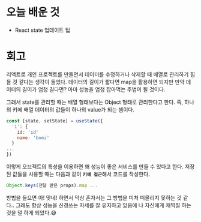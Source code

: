 # 오늘 배운 것 

* React state 업데이트 팁

# 회고

리액트로 개인 프로젝트를 만들면서 데이터를 수정하거나 삭제할 때 배열로 관리하기 힘들 것 같다는 생각이 들었다.
데이터의 길이가 짧다면 map을 활용하면 되지만 만약 데이터의 길이가 엄청 길다면? 아마 성능을 엄청 잡아먹는 주범이 될 것이다.

그래서 state를 관리할 때는 배열 형태보다는 Object 형태로 관리한다고 한다. 즉, 하나의 키에 배열 데이터의 값들이 하나의 value가 되는 셈이다.

```javascript
const [state, setState] = useState({
  '1': {
    id: 'id'
    name: 'bomi'
  }
...
}) 
```

이렇게 오브젝트의 특성을 이용하면 꽤 성능이 좋은 서비스를 만들 수 있다고 한다. 저장된 값들을 사용할 때는 다음과 같이 <b>`키에 접근`</b>해서 코드를 작성한다.

```javascript
Object.keys(전달 받은 props).map ...
```

방법을 들으면 아! 맞네! 하면서 막상 혼자서는 그 방법을 미처 떠올리지 못하는 것 같다.. 그래도 항상 성능을 신경쓰는 자세를 잘 유지하고 있음에 
나 자신에게 채찍질 하는 것을 덜 하게 되었다.😅
